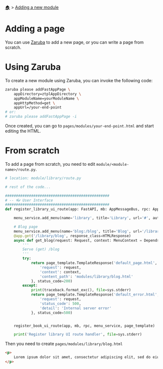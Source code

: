 <!--startTocHeader-->
[🏠](../README.md) > [Adding a new module](README.md)
# Adding a page
<!--endTocHeader-->


You can use [Zaruba](https://github.com/state-alchemists/zaruba) to add a new page, or you can write a page from scratch.

# Using Zaruba

To create a new module using Zaruba, you can invoke the following code:

```bash
zaruba please addFastAppPage \
    appDirectory=ztplAppDirectory \
    appModuleName=yourModuleName \
    appHttpMethod=get \
    appUrl=/your-end-point
# or:
# zaruba please addFastAppPage -i
```

Once created, you can go to `pages/modules/your-end-point.html` and start editing the HTML.

# From scratch

To add a page from scratch, you need to edit `module/<module-name>/route.py`.

```python
# location: module/library/route.py

# rest of the code...

################################################
# -- 👓 User Interface
################################################
def register_library_ui_route(app: FastAPI, mb: AppMessageBus, rpc: AppRPC, menu_service: MenuService, page_template: Jinja2Templates):

    menu_service.add_menu(name='library', title='Library', url='#', auth_type=AuthType.ANYONE)

    # Blog page
    menu_service.add_menu(name='blog:/blog', title='Blog', url='/library/blog', auth_type=AuthType.ANYONE, parent_name='library')
    @app.get('/library/blog', response_class=HTMLResponse)
    async def get_blog(request: Request, context: MenuContext = Depends(menu_service.has_access('blog:/blog'))) -> HTMLResponse:
        '''
        Serve (get) /blog
        '''
        try:
            return page_template.TemplateResponse('default_page.html', context={
                'request': request,
                'context': context,
                'content_path': 'modules/library/blog.html'
            }, status_code=200)
        except:
            print(traceback.format_exc(), file=sys.stderr) 
            return page_template.TemplateResponse('default_error.html', context={
                'request': request,
                'status_code': 500,
                'detail': 'Internal server error'
            }, status_code=500)


    register_book_ui_route(app, mb, rpc, menu_service, page_template)

    print('Register library UI route handler', file=sys.stderr)
```

Then you need to create `pages/modules/library/blog.html`

```html
<p>
    Lorem ipsum dolor sit amet, consectetur adipiscing elit, sed do eiusmod tempor incididunt ut labore et dolore magna aliqua. Ut enim ad minim veniam, quis nostrud exercitation ullamco laboris nisi ut aliquip ex ea commodo consequat. Duis aute irure dolor in reprehenderit in voluptate velit esse cillum dolore eu fugiat nulla pariatur. Excepteur sint occaecat cupidatat non proident, sunt in culpa qui officia deserunt mollit anim id est laborum.
</p>
```

<!--startTocSubTopic-->
<!--endTocSubTopic-->